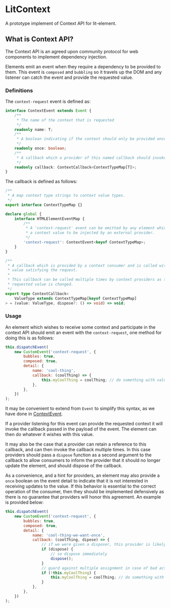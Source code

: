 # LitContext

A prototype implement of Context API for lit-element.

## What is Context API?

The Context API is an agreed upon community protocol for web components to implement dependency injection.

Elements emit an event when they require a dependency to be provided to them. This event is `composed` and `bubbling` so it travels up the DOM and any listener can catch the event and provide the requested value.

### Definitions

The `context-request` event is defined as:

```typescript
interface ContextEvent extends Event {
    /**
     * The name of the context that is requested
     */
    readonly name: T;
    /**
     * A boolean indicating if the context should only be provided once.
     */
    readonly once: boolean;
    /**
     * A callback which a provider of this named callback should invoke.
     */
    readonly callback: ContextCallback<ContextTypeMap[T]>;
}
```

The callback is defined as follows:

```typescript
/**
 * A map context type strings to context value types.
 */
export interface ContextTypeMap {}

declare global {
    interface HTMLElementEventMap {
        /**
         * A 'context-request' event can be emitted by any element which desires
         * a context value to be injected by an external provider.
         */
        'context-request': ContextEvent<keyof ContextTypeMap>;
    }
}

/**
 * A callback which is provided by a context consumer and is called with the
 * value satisfying the request.
 *
 * This callback can be called multiple times by context providers as the
 * requested value is changed.
 */
export type ContextCallback<
    ValueType extends ContextTypeMap[keyof ContextTypeMap]
> = (value: ValueType, dispose?: () => void) => void;
```

### Usage

An element which wishes to receive some context and participate in the context API should emit an event with the `context-request`, one method for doing this is as follows:

```javascript
this.dispatchEvent(
    new CustomEvent('context-request', {
        bubbles: true,
        composed: true,
        detail: {
            name: 'cool-thing',
            callback: (coolThing) => {
                this.myCoolThing = coolThing; // do something with value
            },
        },
    })
);
```

It may be convenient to extend from `Event` to simplify this syntax, as we have done in [ContextEvent](./src/lib/context-event.ts).

If a provider listening for this event can provide the requested context it will invoke the callback passed in the payload of the event. The element can then do whatever it wishes with this value.

It may also be the case that a provider can retain a reference to this callback, and can then invoke the callback multiple times. In this case providers should pass a `dispose` function as a second argument to the callback to allow consumers to inform the provider that it should no longer update the element, and should dispose of the callback.

As a convenience, and a hint for providers, an element may also provide a `once` boolean on the event detail to indicate that it is not interested in receiving updates to the value. If this behavior is essential to the correct operation of the consumer, then they should be implemented defensively as there is no guarantee that providers will honor this agreement. An example is provided below:

```javascript
this.dispatchEvent(
    new CustomEvent('context-request', {
        bubbles: true,
        composed: true,
        detail: {
            name: 'cool-thing-we-want-once',
            callback: (coolThing, dipose) => {
                // if we were given a disposer, this provider is likely to send us updates
                if (dispose) {
                    // so dispose immediately
                    dispose();
                }
                // guard against multiple assignment in case of bad actor providersU
                if (!this.myCoolThing) {
                    this.myCoolThing = coolThing; // do something with value
                }
            },
        },
    })
);
```
